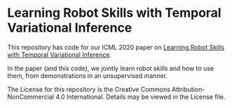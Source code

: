 # Learning Robot Skills with Temporal Variational Inference

This repository has code for our ICML 2020 paper on [Learning Robot Skills with Temporal Variational Inference](https://proceedings.icml.cc/static/paper_files/icml/2020/2847-Paper.pdf). 

In the paper (and this code), we jointly learn robot skills and how to use them, from demonstrations in an unsupervised manner. 

The License for this repository is the Creative Commons Attribution-NonCommercial 4.0 International. Details may be viewed in the License file. 
